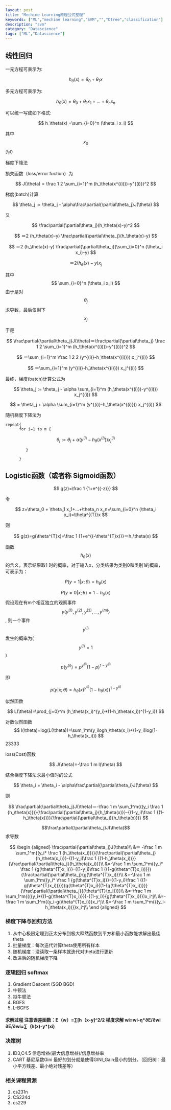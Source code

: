 ```yaml
---
layout: post
title: "Mechine Learning原理公式整理"
keywords: ["ML","mechine learning","SVM","","Dtree","classification"]
description: "svm"
category: "Datascience"
tags: ["ML","Datascience"]
---
```


## 线性回归

一元方程可表示为:
  
$$ 
h_\theta(x)=\theta_0 + \theta_1 x
$$ 

多元方程可表示为:

$$ 
h_\theta(x)=\theta_0 + \theta_1 x_1+...+\theta_n x_n
$$ 

可以统一写成如下格式:

$$
h_\theta(x) =\sum_{i=0}^n (\theta_i x_i)
$$

其中$$x_0$$为0

梯度下降法

损失函数（loss/error fuction）为

$$
J(\theta) = \frac 1 2 \sum_{i=1}^m (h_\theta(x^{(i)})-y^{(i)})^2
$$

梯度(batch)计算

$$
\theta_j := \theta_j - \alpha\frac\partial{\partial\theta_j}J(\theta)
$$

又

$$
 \frac\partial{\partial\theta_j}(h_\theta(x)-y)^2
$$

$$
＝2  (h_\theta(x)-y) \frac\partial{\partial\theta_j}(h_\theta(x)-y)
$$

$$
＝2 (h_\theta(x)-y) \frac\partial{\partial\theta_j}(\sum_{i=0}^n (\theta_i x_i)-y)
$$
 
$$
＝2 (h_\theta(x)-y) x_j
$$

其中
$$
\sum_{i=0}^n (\theta_i x_i)
$$
由于是对
$$
\theta_j
$$
求导数，最后仅剩下
$$
x_j
$$

于是

$$
\frac\partial{\partial\theta_j}J(\theta)＝\frac\partial{\partial\theta_j} \frac 1 2 \sum_{i=1}^m (h_\theta(x^{(i)})-y^{(i)})^2
$$

$$
＝\sum_{i=1}^m \frac 1 2 2 (y^{(i)}-h_\theta(x^{(i)})) x_j^{(i)}
$$

$$
＝\sum_{i=1}^m  (y^{(i)}-h_\theta(x^{(i)})) x_j^{(i)}
$$

最终，梯度(batch)计算公式为

$$
\theta_j := \theta_j - \alpha \sum_{i=1}^m (h_\theta(x^{(i)})-y^{(i)}) x_j^{(i)}
$$

$$
= \theta_j + \alpha \sum_{i=1}^m (y^{(i)}-h_\theta(x^{(i)})) x_j^{(i)}
$$

随机梯度下降法为

```
repeat{
      for i=1 to m {
```      
$$
\theta_j := \theta_j + \alpha (y^{(i)}-h_\theta(x^{(i)})) x_j^{(i)}
$$    

```
         }
      
      }
```

## Logistic函数（或者称 Sigmoid函数）

$$
g(z)=\frac 1 {1+e^{(-z)}}
$$

令

$$
z=\theta_0 + \theta_1 x_1+...+\theta_n x_n=\sum_{i=0}^n (\theta_i x_i)=\theta^{(T)}x
$$

则

$$
g(z)=g(\theta^{T}x)=\frac 1 {1+e^{(-\theta^{T}x)}}＝h_\theta(x)
$$

函数$$h_\theta(x)$$的含义，表示结果取1 时的概率，对于输入x，分类结果为类别0和类别1的概率，可表示为：

$$
P(y=1|x;\theta)=h_\theta(x)
$$

$$
P(y=0|x;\theta)=1-h_\theta(x)
$$
假设现在有m个相互独立的观察事件$$y(y^{(1)},y^{(2)},y^{(3)},...,y^{(m)})$$,  则一个事件$$y^{(i)}$$发生的概率为($$y^{(i)}=1$$)

$$
p(y^{(i)})=p^{y^{(i)}} {(1-p)}^{1-y^{(i)}}
$$

即

$$
p(y|x;\theta)=h_\theta(x)^{y^{(i)}}(1-h_\theta(x))^{1-y^{(i)}}
$$

似然函数

$$
L(\theta)=\prod_{j=0}^m (h_\theta(x_i)^{y_i}*(1-h_\theta(x_i))^{1-y_i})
$$

 对数似然函数
$$
l(\theta)=log(L(\theta))=\sum_1^m(y_ilogh_\theta(x_i)+(1-y_i)log(1-h_\theta(x_i)))
$$23333

loss(Cost)函数

$$
 J(\theta)=-\frac 1 m l(\theta)
$$

结合梯度下降法求最小值时的公式

$$
\theta_i = \theta_i - \alpha\frac\partial{\partial\theta_i}J(\theta)
$$

则

$$ 
\frac\partial{\partial\theta_j}J(\theta)＝-\frac 1 m \sum_1^m{((y_i \frac 1 {h_\theta(x)})}{\frac\partial{\partial\theta_j}{h_\theta(x)}}-{(1-y_i)\frac 1 {(1-h_\theta(x))}}{\frac\partial{\partial\theta_j}{h_\theta(x)})} 
$$

$$\frac\partial{\partial\theta_j}J(\theta)$$求导数

$$
\begin {aligned}
\frac\partial{\partial\theta_j}J(\theta)\\ &＝ -\frac 1 m \sum_1^m{(y_i* \frac 1 {h_\theta(x_i)})}{\frac\partial{\partial\theta_j}{h_\theta(x_i)}}-{(1-y_i)\frac 1 {(1-h_\theta(x_i))}}{\frac\partial{\partial\theta_j}{h_\theta(x_i)}}\\ &=-\frac 1 m \sum_1^m({y_i* \frac 1 {g(\theta^{T}x_i)}}-{(1-y_i)\frac 1 {(1-g(\theta^{T}x_i))}}){\frac\partial{\partial\theta_j}{g(\theta^{T}x_i)}}\\ &=-\frac 1 m \sum_1^m({y_i* \frac 1 {g(\theta^{T}x_i)}}-{(1-y_i)\frac 1 {(1-g(\theta^{T}x_i))}}){g(\theta^{T}x_i){(1-{g(\theta^{T}x_i))}}}{\frac\partial{\partial\theta_j}{(\theta^{T}{x_i})}}\\ &=-\frac 1 m \sum_1^m{(({y_i*{(1-g(\theta^{T}x_i)}})-{(1-y_i)}{g(\theta^{T}x_i})})x_i^j\\ &=-\frac 1 m \sum_1^m{(y_i-g(\theta^{T}x_i))}x_i^j\\ &=-\frac 1 m \sum_1^m{{(y_i-h_\theta(x_i))}}x_i^j\\ \end {aligned}
$$

### 梯度下降与回归方法

>
1. 从中心极限定理到正太分布到极大释然函数到平方和最小函数能求解出最佳theta
2. 批量梯度：每次迭代计算theta使用所有样本
3. 随机梯度：没读取一条样本就迭代对theta进行更新
4. 改进后的随机梯度下降



### 逻辑回归 softmax

>
1. Gradient Descent (SGD BGD)
2. 牛顿法
3. 拟牛顿法
4. BGFS
5. L-BGFS

#### 求解过程 注意误差函数：E（w）=∑[h（x-y]^2/2   梯度求解   wi=wi-η*∂E/∂wi  ∂E/∂wi=∑（h(x)-y*(xi)

### 决策树

>
1. ID3,C4.5  信息增益(最大信息增益)/信息增益率 
2. CART  基尼系数Gini 最好的划分就是使得GINI_Gain最小的划分。（回归树：最小平方残差、最小绝对残差等）



### 相关课程资源

>
1. cs231n
2. CS224d
3. cs229
